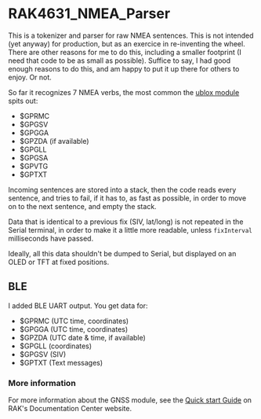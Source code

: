 # RAK4631_NMEA_Parser

This is a tokenizer and parser for raw NMEA sentences. This is not intended (yet anyway) for production, but as an exercice in re-inventing the wheel. There are other reasons for me to do this, including a smaller footprint (I need that code to be as small as possible). Suffice to say, I had good enough reasons to do this, and am happy to put it up there for others to enjoy. Or not.

So far it recognizes 7 NMEA verbs, the most common the [ublox module](https://store.rakwireless.com/collections/wisblock-sensor/products/rak1910-max-7q-gnss-location-sensor) spits out:

* $GPRMC
* $GPGSV
* $GPGGA
* $GPZDA (if available)
* $GPGLL
* $GPGSA
* $GPVTG
* $GPTXT

Incoming sentences are stored into a stack, then the code reads every sentence, and tries to fail, if it has to, as fast as possible, in order to move on to the next sentence, and empty the stack.

Data that is identical to a previous fix (SIV, lat/long) is not repeated in the Serial terminal, in order to make it a little more readable, unless `fixInterval` milliseconds have passed.

Ideally, all this data shouldn't be dumped to Serial, but displayed on an OLED or TFT at fixed positions.

## BLE

I added BLE UART output. You get data for:

* $GPRMC (UTC time, coordinates)
* $GPGGA (UTC time, coordinates)
* $GPZDA (UTC date & time, if available)
* $GPGLL (coordinates)
* $GPGSV (SIV)
* $GPTXT (Text messages)

### More information

For more information about the GNSS module, see the [Quick start Guide](https://docs.rakwireless.com/Product-Categories/WisBlock/RAK1910/Quickstart/) on RAK's Documentation Center website.